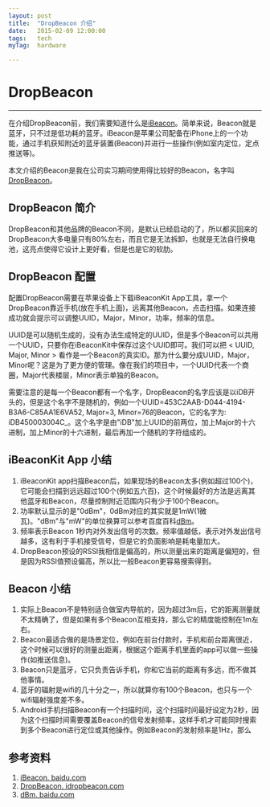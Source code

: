 ```yaml
---
layout: post
title:  "DropBeacon 介绍"
date:   2015-02-09 12:00:00
tags:	tech
myTag:	hardware

---
```


# DropBeacon 

---------------------------------------------------------------------------

在介绍DropBeacon前，我们需要知道什么是[iBeacon](http://baike.baidu.com/link?url=P6oWBiLGjNPX-7zbLopwlFGG6E4o2_WZ_XcqYoyUZVkQ8FSca4UTzH2T_h-Vnk2vwwhSY_rCcc2bNgrpGp6xJq)。简单来说，Beacon就是蓝牙，只不过是低功耗的蓝牙。iBeacon是苹果公司配备在iPhone上的一个功能，通过手机获知附近的蓝牙装置(Beacon)并进行一些操作(例如室内定位，定点推送等)。

本文介绍的Beacon是我在公司实习期间使用得比较好的Beacon，名字叫[DropBeacon](http://www.idropbeacon.com/)。


## DropBeacon 简介

DropBeacon和其他品牌的Beacon不同，是默认已经启动的了，所以都买回来的DropBeacon大多电量只有80%左右，而且它是无法拆卸，也就是无法自行换电池，这亮点使得它设计上更好看，但是也是它的软肋。


## DropBeacon 配置

配置DropBeacon需要在苹果设备上下载iBeaconKit App工具，拿一个DropBeacon靠近手机(放在手机上面)，远离其他Beacon，点击扫描。如果连接成功就会提示可以调整UUID，Major，Minor，功率，频率的信息。

UUID是可以随机生成的，没有办法生成特定的UUID，但是多个Beacon可以共用一个UUID，只要你在iBeaconKit中保存过这个UUID即可。我们可以把 < UUID, Major, Minor \> 看作是一个Beacon的真实ID。那为什么要分成UUID，Major，Minor呢？这是为了更方便的管理。像在我们的项目中，一个UUID代表一个商圈，Major代表楼层，Minor表示单独的Beacon。

需要注意的是每一个Beacon都有一个名字，DropBeacon的名字应该是以iDB开头的，但是这个名字不是随机的，例如一个UUID=453C2AAB-D044-4194-B3A6-C85AA1E6VA52, Major=3, Minor=76的Beacon，它的名字为: iDB450003004C\_。这个名字是由"iDB"加上UUID的前两位，加上Major的十六进制，加上Minor的十六进制，最后再加一个随机的字符组成的。



## iBeaconKit App 小结

1. iBeaconKit app扫描Beacon后，如果现场的Beacon太多(例如超过100个)，它可能会扫描到远远超过100个(例如五六百)，这个时候最好的方法是远离其他蓝牙和Beacon，尽量控制附近范围内只有少于100个Beacon。
2. 功率默认显示的是"0dBm"，0dBm对应的其实就是1mW(1微瓦)。"dBm"与"mW"的单位换算可以参考百度百科[dBm](http://baike.baidu.com/link?url=XvP1yibIonR311TKW-L75Y59uN2YZmUMJNffXSItuDSyv_a07bUJd5G2H4mkokLtZDQmPkGKGLBiM7sIzo1cK_)。
3. 频率表示Beacon 1秒内对外发出信号的次数。频率值越低，表示对外发出信号越多，这有利于手机接受信号，但是它的负面影响是耗电量加大。
4. DropBeacon预设的RSSI我相信是偏高的，所以测量出来的距离是偏短的，但是因为RSSI值预设偏高，所以比一般Beacon更容易搜索得到。



## Beacon 小结

1. 实际上Beacon不是特别适合做室内导航的，因为超过3m后，它的距离测量就不太精确了，但是如果有多个Beacon互相支持，那么它的精度能控制在1m左右。
2. Beacon最适合做的是场景定位，例如在前台付款时，手机和前台距离很近，这个时候可以很好的测量出距离，根据这个距离手机里面的app可以做一些操作(如推送信息)。
3. Beacon只是蓝牙，它只负责告诉手机，你和它当前的距离有多远，而不做其他事情。
4. 蓝牙的辐射是wifi的几十分之一，所以就算你有100个Beacon，也只与一个wifi辐射强度差不多。
5. Android手机扫描Beacon有一个扫描时间，这个扫描时间最好设定为2秒，因为这个扫描时间需要覆盖Beacon的信号发射频率，这样手机才可能同时搜索到多个Beacon进行定位或其他操作。例如Beacon的发射频率是1Hz，那么


## 参考资料

1. [iBeacon. baidu.com](http://baike.baidu.com/link?url=P6oWBiLGjNPX-7zbLopwlFGG6E4o2_WZ_XcqYoyUZVkQ8FSca4UTzH2T_h-Vnk2vwwhSY_rCcc2bNgrpGp6xJq)
2. [DropBeacon. idropbeacon.com](http://www.idropbeacon.com/)
3. [dBm. baidu.com](http://baike.baidu.com/link?url=XvP1yibIonR311TKW-L75Y59uN2YZmUMJNffXSItuDSyv_a07bUJd5G2H4mkokLtZDQmPkGKGLBiM7sIzo1cK_)
